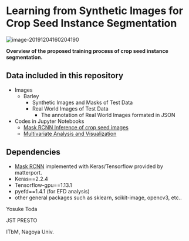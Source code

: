 # Learning from Synthetic Images for Crop Seed Instance Segmentation

![image-20191204160204190](README.assets/image-20191204160204190.png)

**Overview of the proposed training process of crop seed instance segmentation.**



## Data included in this repository

- Images
  - Barley
    - Synthetic Images and Masks of Test Data
    - Real World Images of Test Data
      - The annotation of Real World Images formated in JSON
- Codes in Jupyter Notebooks
  - [Mask RCNN Inference of crop seed images](./Mask_RCNN.ipynb)
  - [Multivariate Analysis and Visualization](multivariate_analysis.ipynb)



## Dependencies

- [Mask RCNN](https://github.com/matterport/Mask_RCNN) implemented with Keras/Tensorflow provided by matterport.
- Keras==2.2.4
- Tensorflow-gpu==1.13.1
- pyefd==1.4.1 (for EFD analysis)
- other general packages such as sklearn, scikit-image, opencv3, etc..



Yosuke Toda

JST PRESTO

ITbM, Nagoya Univ.

